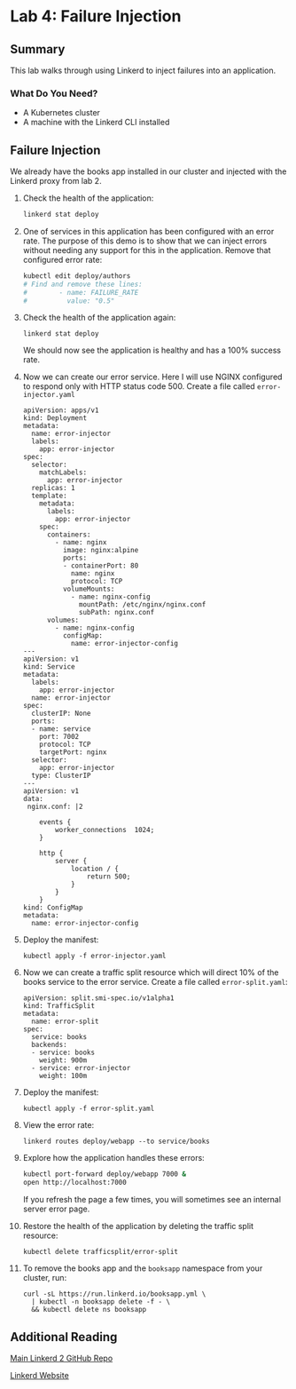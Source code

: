 # Lab 4: Failure Injection

## Summary

This lab walks through using Linkerd to inject failures into an application.

### What Do You Need?

* A Kubernetes cluster 
* A machine with the Linkerd CLI installed

## Failure Injection

We already have the books app installed in our cluster and injected with the Linkerd proxy from lab 2.

1. Check the health of the application:

   ```bash
   linkerd stat deploy
   ```

2. One of services in this application has been configured with an error rate. The purpose of this demo is to show that we can inject errors without needing any support for this in the application. Remove that configured error rate:

   ```bash
   kubectl edit deploy/authors
   # Find and remove these lines:
   #        - name: FAILURE_RATE
   #          value: "0.5"
   ```

3. Check the health of the application again:

   ```text
   linkerd stat deploy
   ```

   We should now see the application is healthy and has a 100% success rate.

4. Now we can create our error service. Here I will use NGINX configured to respond only with HTTP status code 500. Create a file called `error-injector.yaml`

   ```text
   apiVersion: apps/v1
   kind: Deployment
   metadata:
     name: error-injector
     labels:
       app: error-injector
   spec:
     selector:
       matchLabels:
         app: error-injector
     replicas: 1
     template:
       metadata:
         labels:
           app: error-injector
       spec:
         containers:
           - name: nginx
             image: nginx:alpine
             ports:
             - containerPort: 80
               name: nginx
               protocol: TCP
             volumeMounts:
               - name: nginx-config
                 mountPath: /etc/nginx/nginx.conf
                 subPath: nginx.conf
         volumes:
           - name: nginx-config
             configMap:
               name: error-injector-config
   ---
   apiVersion: v1
   kind: Service
   metadata:
     labels:
       app: error-injector
     name: error-injector
   spec:
     clusterIP: None
     ports:
     - name: service
       port: 7002
       protocol: TCP
       targetPort: nginx
     selector:
       app: error-injector
     type: ClusterIP
   ---
   apiVersion: v1
   data:
    nginx.conf: |2

       events {
           worker_connections  1024;
       }

       http {
           server {
               location / {
                   return 500;
               }
           }
       }
   kind: ConfigMap
   metadata:
     name: error-injector-config
   ```

5. Deploy the manifest:

   ```text
   kubectl apply -f error-injector.yaml
   ```

6. Now we can create a traffic split resource which will direct 10% of the books service to the error service. Create a file called `error-split.yaml`:

   ```text
   apiVersion: split.smi-spec.io/v1alpha1
   kind: TrafficSplit
   metadata:
     name: error-split
   spec:
     service: books
     backends:
     - service: books
       weight: 900m
     - service: error-injector
       weight: 100m
   ```

7. Deploy the manifest:

   ```text
   kubectl apply -f error-split.yaml
   ```

8. View the error rate:

   ```text
   linkerd routes deploy/webapp --to service/books
   ```

9. Explore how the application handles these errors:

   ```bash
   kubectl port-forward deploy/webapp 7000 & 
   open http://localhost:7000
   ```

   If you refresh the page a few times, you will sometimes see an internal server error page.

10. Restore the health of the application by deleting the traffic split resource:

    ```text
    kubectl delete trafficsplit/error-split
    ```

11. To remove the books app and the `booksapp` namespace from your cluster, run:

    ```text
    curl -sL https://run.linkerd.io/booksapp.yml \
      | kubectl -n booksapp delete -f - \
      && kubectl delete ns booksapp
    ```

## Additional Reading

[Main Linkerd 2 GitHub Repo](https://github.com/linkerd/linkerd2)

[Linkerd Website](https://github.com/linkerd/website)

